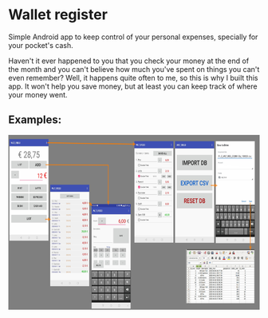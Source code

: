 # Wallet register

Simple Android app to keep control of your personal expenses, specially for your pocket's cash.

Haven't it ever happened to you that you check your money at the end of the month and you can't believe
how much you've spent on things you can't even remember? Well, it happens quite often to me, so this is
why I built this app. It won't help you save money, but at least you can keep track of where your money went.

## Examples:

<img height="350" src="https://raw.githubusercontent.com/joelbarba/WLT_REG/master/WLT_REG.png"/>

